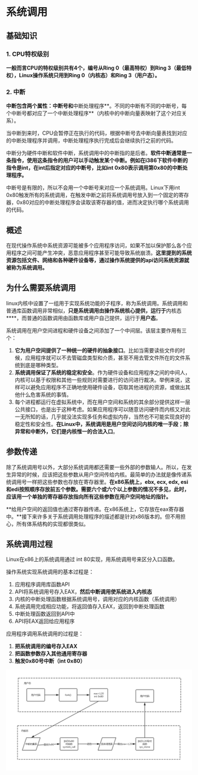 # 系统调用

## 基础知识

### 1. CPU特权级别

**一般而言CPU的特权级别共有4个，编号从Ring 0（最高特权）到Ring 3（最低特权），Linux操作系统只用到Ring 0（内核态）和Ring 3（用户态）。**

### 2. 中断

**中断包含两个属性：**中断号**和**中断处理程序**。不同的中断有不同的中断号，每个中断号都对应了一个中断处理程序**（内核中的中断向量表映射了这个对应关系）。

当中断到来时，CPU会暂停正在执行的代码，根据中断号去中断向量表找到对应的中断处理程序并调用，中断处理程序执行完成后会继续执行之前的代码。

中断分为硬件中断和软件中断，系统调用中的中断指的是后者。**软件中断通常是一条指令，使用这条指令的用户可以手动触发某个中断。例如在i386下软件中断的指令是int，在int后指定对应的中断号，比如int 0x80表示调用第0x80的中断处理程序。**

中断号是有限的，所以不会用一个中断号来对应一个系统调用。Linux下用int 0x80触发所有的系统调用，在触发中断之前将系统调用号放入到一个固定的寄存器，0x80对应的中断处理程序会读取该寄存器的值，进而决定执行哪个系统调用的代码。

## 概述

在现代操作系统中系统资源可能被多个应用程序访问，如果不加以保护那么各个应用程序之间可能产生冲突，恶意应用程序甚至可能导致系统崩溃。**这里提到的系统资源包括文件、网络和各种硬件设备等，通过操作系统提供的api访问系统资源就被称为系统调用。**

## 为什么需要系统调用

linux内核中设置了一组用于实现系统功能的子程序，称为系统调用。系统调用和普通库函数调用非常相似，**只是系统调用由操作系统核心提供，运行于**内核态****，而普通的函数调用由函数库或用户自己提供，运行于**用户态**。

系统调用在用户空间进程和硬件设备之间添加了一个中间层。该层主要作用有三个：

1. **它为用户空间提供了一种统一的硬件的抽象接口**。比如当需要读些文件的时候，应用程序就可以不去管磁盘类型和介质，甚至不用去管文件所在的文件系统到底是哪种类型。
2. **系统调用保证了系统的稳定和安全**。作为硬件设备和应用程序之间的中间人，内核可以基于权限和其他一些规则对需要进行的访问进行裁决。举例来说，这样可以避免应用程序不正确地使用硬件设备，窃取其他进程的资源，或做出其他什么危害系统的事情。
3. 每个进程都运行在虚拟系统中，而在用户空间和系统的其余部分提供这样一层公共接口，也是出于这种考虑。如果应用程序可以随意访问硬件而内核又对此一无所知的话，几乎就没法实现多任务和虚拟内存，当然也不可能实现良好的稳定性和安全性。**在Linux中，系统调用是用户空间访问内核的唯一手段**；**除异常和中断外，它们是内核惟一的合法入口**。

## 参数传递

除了系统调用号以外，大部分系统调用都还需要一些外部的参数输人。所以，在发生异常的时候，应该把这些参数从用户空间传给内核。最简单的办法就是像传递系统调用号一样把这些参数也存放在寄存器里。**在x86系统上，ebx, ecx, edx, esi和edi按照顺序存放前五个参数。需要六个或六个以上参数的情况不多见，此时，应该用一个单独的寄存器存放指向所有这些参数在用户空间地址的指针。**

**给用户空间的返回值也通过寄存器传递。在x86系统上，它存放在eax寄存器中。**接下来许多关于系统调用处理程序的描述都是针对x86版本的。但不用担心，所有体系结构的实现都很类似。

## 系统调用过程

Linux在x86上的系统调用通过 int 80实现，用系统调用号来区分入口函数。

操作系统实现系统调用的基本过程是：

1. 应用程序调用库函数API
2. API将系统调用号存入EAX，**然后中断调用使系统进入内核态**
3. 内核的中断处理函数根据系统调用号，调用对应的内核函数（系统调用）
4. 系统调用完成相应功能，将返回值存入EAX，返回到中断处理函数
5. 中断处理函数返回到API中
6. API将EAX返回给应用程序

应用程序调用系统调用的过程是：

1. **把系统调用的编号存入EAX**
2. **把函数参数存入其他通用寄存器**
3. **触发0x80号中断（int 0x80）**

![image-20220123204213400](image/image-20220123204213400.png)
